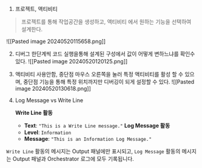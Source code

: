 
1. 프로젝트, 액티비티
> 프로젝트를 통해 작업공간을 생성하고, 액티비티 에서 원하는 기능을 선택하여 설계한다. 

![[Pasted image 20240520115658.png]]

2. 디버그
	한단계씩 코드 실행을통해 설계된 구성에서 값이 어떻게 변하느냐를 확인수있다.
![[Pasted image 20240520120125.png]]

3. 액티비티 사용안함, 중단점 
	 마우스 오른쪽을 눌러 특정 액티비티를 활성 할 수 있으며, 중단점 기능을 통해 특정 위치까지만 디버깅이 되게 설정할 수 있다. 
![[Pasted image 20240520130618.png]]

4. Log Message vs Write Line

	**Write Line 활동**
    - **Text**: `"This is a Write Line message."`
	**Log Message 활동**
    - **Level**: `Information`
    - **Message**: `"This is an Information Log Message."`

`Write Line` 활동의 메시지는 Output 패널에만 표시되고, `Log Message` 활동의 메시지는 Output 패널과 Orchestrator 로그에 모두 기록됩니다.

